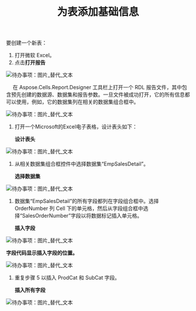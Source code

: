 ﻿---
title: 为表添加基础信息
type: docs
weight: 20
url: /zh/reportingservices/adding-base-information-for-table/
---
要创建一个新表：

1. 打开微软 Excel。
1. 点击**打开报告** 

![待办事项：图片_替代_文本](adding-base-information-for-table_1)

 `  ` 在 Aspose.Cells.Report.Designer 工具栏上打开一个 RDL 报告文件，其中包含预先创建的数据源、数据集和报告参数。一旦文件被成功打开，它的所有信息都可以使用，例如，它的数据集列在相关的数据集组合框中。

![待办事项：图片_替代_文本](adding-base-information-for-table_2.png)

1. 打开一个Microsoft的Excel电子表格，设计表头如下：

   **设计表头** 

![待办事项：图片_替代_文本](adding-base-information-for-table_3.png)

1. 从相关数据集组合框控件中选择数据集“EmpSalesDetail”。

   **选择数据集** 

![待办事项：图片_替代_文本](adding-base-information-for-table_4.png)

1. 数据集“EmpSalesDetail”的所有字段都列在字段组合框中。选择 OrderNumber 列 Cell 下的单元格，然后从字段组合框中选择“SalesOrderNumber”字段以将数据标记插入单元格。

   **插入字段** 

![待办事项：图片_替代_文本](adding-base-information-for-table_5.png)



**字段代码显示插入字段的位置。** 

![待办事项：图片_替代_文本](adding-base-information-for-table_6.png)

1. 重复步骤 5 以插入 ProdCat 和 SubCat 字段。

   **插入所有字段** 

![待办事项：图片_替代_文本](adding-base-information-for-table_7.png)

